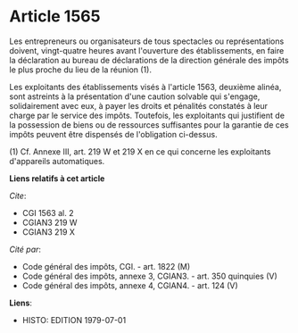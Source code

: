 # Article 1565

Les entrepreneurs ou organisateurs de tous spectacles ou représentations doivent, vingt-quatre heures avant l'ouverture des
établissements, en faire la déclaration au bureau de déclarations de la direction générale des impôts le plus proche du lieu
de la réunion (1).

Les exploitants des établissements visés à l'article 1563, deuxième alinéa, sont astreints à la présentation d'une caution
solvable qui s'engage, solidairement avec eux, à payer les droits et pénalités constatés à leur charge par le service des
impôts. Toutefois, les exploitants qui justifient de la possession de biens ou de ressources suffisantes pour la garantie de
ces impôts peuvent être dispensés de l'obligation ci-dessus.

(1) Cf. Annexe III, art. 219 W et 219 X en ce qui concerne les exploitants d'appareils automatiques.

**Liens relatifs à cet article**

_Cite_:

  - CGI 1563 al. 2
  - CGIAN3 219 W
  - CGIAN3 219 X

_Cité par_:

  - Code général des impôts, CGI. - art. 1822 (M)
  - Code général des impôts, annexe 3, CGIAN3. - art. 350 quinquies (V)
  - Code général des impôts, annexe 4, CGIAN4. - art. 124 (V)

**Liens**:

  - HISTO: EDITION 1979-07-01
